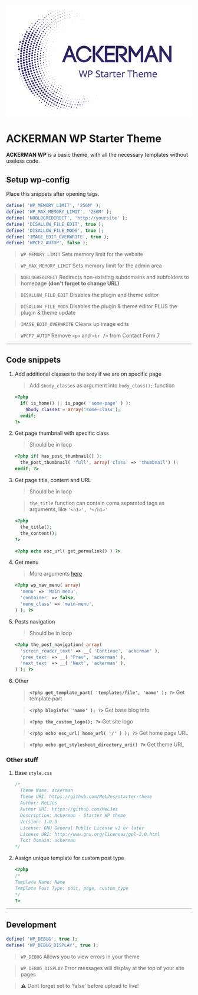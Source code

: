 ![ACKERMAN WP Starter Theme](/preview.png)

# ACKERMAN WP Starter Theme

**ACKERMAN WP** is a basic theme, with all the necessary templates without useless code.

## Setup wp-config

Place this snippets after opening tags.

```php
define( 'WP_MEMORY_LIMIT', '256M' );
define( 'WP_MAX_MEMORY_LIMIT', '256M' );
define( 'NOBLOGREDIRECT', 'http://yoursite' );
define( 'DISALLOW_FILE_EDIT', true );
define( 'DISALLOW_FILE_MODS', true );
define( 'IMAGE_EDIT_OVERWRITE', true );
define( 'WPCF7_AUTOP', false );
```

> `WP_MEMORY_LIMIT` Sets memory limit for the website

> `WP_MAX_MEMORY_LIMIT` Sets memory limit for the admin area

> `NOBLOGREDIRECT` Redirects non-existing subdomains and subfolders to homepage **(don't forget to change URL)**

> `DISALLOW_FILE_EDIT` Disables the plugin and theme editor

> `DISALLOW_FILE_MODS` Disables the plugin & theme editor PLUS the plugin & theme update

> `IMAGE_EDIT_OVERWRITE` Cleans up image edits

> `WPCF7_AUTOP` Remove `<p>` and `<br />` from Contact Form 7

---

## Code snippets

1. Add additional classes to the `body` if we are on specific page

    > Add `$body_classes` as argument into `body_class();` function

    ```php
    <?php
      if( is_home() || is_page( 'some-page' ) ):
        $body_classes = array('some-class');
      endif;
    ?>
    ```

2. Get page thumbnail with specific class

    > Should be in loop

    ```php
    <?php if( has_post_thumbnail() ):
      the_post_thumbnail( 'full', array('class' => 'thumbnail') );
    endif; ?>
    ```

3. Get page title, content and URL

    > Should be in loop

    > `the_title` function can contain coma separated tags as arguments, like `'<h1>', '</h1>'`

    ```php
    <?php
      the_title();
      the_content();
    ?>
    ```

    ```php
    <?php echo esc_url( get_permalink() ) ?>
    ```

4. Get menu

    > More arguments [here](https://developer.wordpress.org/reference/functions/wp_nav_menu/)

    ```php
    <?php wp_nav_menu( array(
      'menu' => 'Main menu',
      'container' => false,
      'menu_class' => 'main-menu',
    ) ); ?>
    ```

5. Posts navigation

    > Should be in loop

    ```php
    <?php the_post_navigation( array(
      'screen_reader_text' => __( 'Continue', 'ackerman' ),
      'prev_text' => __( 'Prev', 'ackerman' ),
      'next_text' => __( 'Next', 'ackerman' ),
    ) ); ?>
    ```

6. Other

    > **`<?php get_template_part( 'templates/file', 'name' ); ?>`** Get template part

    > **`<?php bloginfo( 'name' ); ?>`** Get base blog info

    > **`<?php the_custom_logo(); ?>`** Get site logo

    > **`<?php echo esc_url( home_url( '/' ) ); ?>`** Get home page URL

    > **`<?php echo get_stylesheet_directory_uri() ?>`** Get theme URL

### Other stuff

1. Base `style.css`

    ```css
    /*
      Theme Name: ackerman
      Theme URI: https://github.com/MeLJes/starter-theme
      Author: MeLJes
      Author URI: https://github.com/MeLJes
      Description: Ackerman - Starter WP theme
      Version: 1.0.0
      License: GNU General Public License v2 or later
      License URI: http://www.gnu.org/licenses/gpl-2.0.html
      Text Domain: ackerman
    */
    ```

2. Assign unique template for custom post type

    ```php
    <?php
    /*
    Template Name: Name
    Template Post Type: post, page, custom_type
    */
    ?>
    ```

---

## Development

```php
define( 'WP_DEBUG', true );
define( 'WP_DEBUG_DISPLAY', true );
```

> `WP_DEBUG` Allows you to view errors in your theme

> `WP_DEBUG_DISPLAY` Error messages will display at the top of your site pages

> :warning: Dont forget set to ‘false’ before upload to live!
